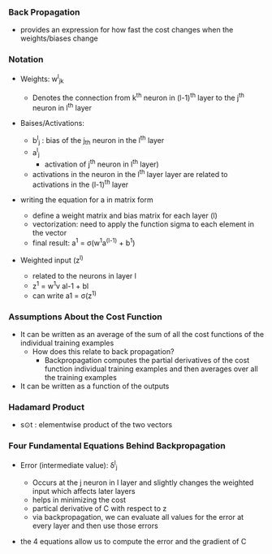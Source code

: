### Back Propagation ##
- provides an expression for how fast the cost changes when the weights/biases change
### Notation
- Weights: w<sup>l</sup><sub>jk</sub>
    -  Denotes the connection from k<sup>th</sup> neuron in (l-1)<sup>th</sup> layer to the j<sup>th</sup> neuron in l<sup>th</sup> layer
- Baises/Activations: 
    - b<sup>l</sup><sub>j</sub> : bias of the j<sub>th</sub> neuron in the l<sup>th</sup> layer
    - a<sup>l</sup><sub>j</sub> 
        - activation of j<sup>th</sup> neuron in l<sup>th</sup> layer)
    - activations in the neuron in the l<sup>th</sup> layer layer are related to activations in the (l-1)<sup>th</sup> layer 
- writing the equation for a in matrix form 
    - define a weight matrix and bias matrix for each layer (l)
    - vectorization: need to apply the function sigma to each element in the vector 
    - final result: a<sup>1</sup> = σ(w<sup>1</sup>a<sup>(l-1)</sup> + b<sup>1</sup>)

- Weighted input (z<sup>l)
    - related to the neurons in layer l
    - z<sup>1</sup> = w<sup>1</sup>v al-1 + bl
    - can write a1 = σ(z<sup>1)

### Assumptions About the Cost Function 
- It can be written as an average of the sum of all the cost functions of the individual training examples 
    - How does this relate to back propagation? 
        - Backpropagation computes the partial derivatives of the cost function individual training examples and then averages over all the training examples 
- It can be written as a function of the outputs 

### Hadamard Product 
- s⊙t : elementwise product of the two vectors

### Four Fundamental Equations Behind Backpropagation

- Error (intermediate value): δ<sup>l</sup><sub>j</sub>
    - Occurs at the j neuron in l layer and slightly changes the weighted input which affects later layers
    - helps in minimizing the cost
    - partical derivative of C with respect to z
    - via backpropagation, we can evaluate all values for the error at every layer and then use those errors 

- the 4 equations allow us to compute the error and the gradient of C

